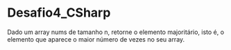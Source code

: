 # Desafio4_CSharp
 Dado um array nums de tamanho n, retorne o elemento majoritário, isto é, o elemento que aparece o maior número de vezes no seu array.
